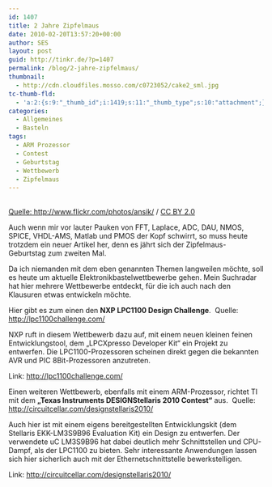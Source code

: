 ```yaml
---
id: 1407
title: 2 Jahre Zipfelmaus
date: 2010-02-20T13:57:20+00:00
author: SES
layout: post
guid: http://tinkr.de/?p=1407
permalink: /blog/2-jahre-zipfelmaus/
thumbnail:
  - http://cdn.cloudfiles.mosso.com/c0723052/cake2_sml.jpg
tc-thumb-fld:
  - 'a:2:{s:9:"_thumb_id";i:1419;s:11:"_thumb_type";s:10:"attachment";}'
categories:
  - Allgemeines
  - Basteln
tags:
  - ARM Prozessor
  - Contest
  - Geburtstag
  - Wettbewerb
  - Zipfelmaus
---
```

<img loading="lazy" src="/assets/2010/02/cake2.jpg" alt="" title="Geburtstagskuchen"    srcset="/assets/2010/02/cake2.jpg 606w, /assets/2010/02/cake2-300x199.jpg 300w" sizes="(max-width: 606px) 100vw, 606px" />

<div xmlns:cc="http://creativecommons.org/ns#" about="http://www.flickr.com/photos/ansik/1473365746/">
  <a rel="cc:attributionURL" href="http://www.flickr.com/photos/ansik/">Quelle: http://www.flickr.com/photos/ansik/</a> / <a rel="license" href="http://creativecommons.org/licenses/by/2.0/">CC BY 2.0</a>
</div>

Auch wenn mir vor lauter Pauken von FFT, Laplace, ADC, DAU, NMOS, SPICE, VHDL-AMS, Matlab und PMOS der Kopf schwirrt, so muss heute trotzdem ein neuer Artikel her, denn es jährt sich der Zipfelmaus-Geburtstag zum zweiten Mal.

Da ich niemanden mit dem eben genannten Themen langweilen möchte, soll es heute um aktuelle Elektronikbastelwettbewerbe gehen. Mein Suchradar hat hier mehrere Wettbewerbe entdeckt, für die ich auch nach den Klausuren etwas entwickeln möchte.

Hier gibt es zum einen den **NXP LPC1100 Design Challenge**.
<img loading="lazy" src="/assets/2010/02/contest_nxp.png" alt="" title="Design Contest LPC1100"    srcset="/assets/2010/02/contest_nxp.png 606w, /assets/2010/02/contest_nxp-300x256.png 300w" sizes="(max-width: 606px) 100vw, 606px" />
Quelle: <http://lpc1100challenge.com/>

NXP ruft in diesem Wettbewerb dazu auf, mit einem neuen kleinen feinen Entwicklungstool, dem &#8222;LPCXpresso Developer Kit&#8220; ein Projekt zu entwerfen.
Die LPC1100-Prozessoren scheinen direkt gegen die bekannten AVR und PIC 8Bit-Prozessoren anzutreten.

Link: <http://lpc1100challenge.com/>

Einen weiteren Wettbewerb, ebenfalls mit einem ARM-Prozessor, richtet TI mit dem **&#8222;Texas Instruments DESIGNStellaris 2010 Contest&#8220;** aus.
<img loading="lazy" src="/assets/2010/02/contest_ti.png" alt="" title="Texas Instruments DESIGNStellaris 2010"    srcset="/assets/2010/02/contest_ti.png 606w, /assets/2010/02/contest_ti-300x180.png 300w" sizes="(max-width: 606px) 100vw, 606px" />
Quelle: <http://circuitcellar.com/designstellaris2010/>

Auch hier ist mit einem eigens bereitgestellten Entwicklungskit (dem Stellaris EKK-LM3S9B96 Evaluation Kit) ein Design zu entwerfen. Der verwendete uC LM3S9B96 hat dabei deutlich mehr Schnittstellen und CPU-Dampf, als der LPC1100 zu bieten. Sehr interessante Anwendungen lassen sich hier sicherlich auch mit der Ethernetschnittstelle bewerkstelligen.

Link: <http://circuitcellar.com/designstellaris2010/>

